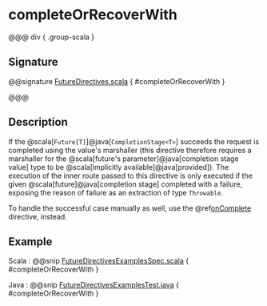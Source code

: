 # completeOrRecoverWith

@@@ div { .group-scala }

## Signature

@@signature [FutureDirectives.scala](/http/src/main/scala/akka/http/scaladsl/server/directives/FutureDirectives.scala) { #completeOrRecoverWith }

@@@

## Description

If the @scala[`Future[T]`]@java[`CompletionStage<T>`] succeeds the request is completed using the value's marshaller (this directive therefore
requires a marshaller for the @scala[future's parameter]@java[completion stage value] type to be @scala[implicitly available]@java[provided]). The execution of the inner
route passed to this directive is only executed if the given @scala[future]@java[completion stage] completed with a failure,
exposing the reason of failure as an extraction of type `Throwable`.

To handle the successful case manually as well, use the @ref[onComplete](onComplete.md) directive, instead.

## Example

Scala
:  @@snip [FutureDirectivesExamplesSpec.scala](/docs/src/test/scala/docs/http/scaladsl/server/directives/FutureDirectivesExamplesSpec.scala) { #completeOrRecoverWith }

Java
:  @@snip [FutureDirectivesExamplesTest.java](/docs/src/test/java/docs/http/javadsl/server/directives/FutureDirectivesExamplesTest.java) { #completeOrRecoverWith }
